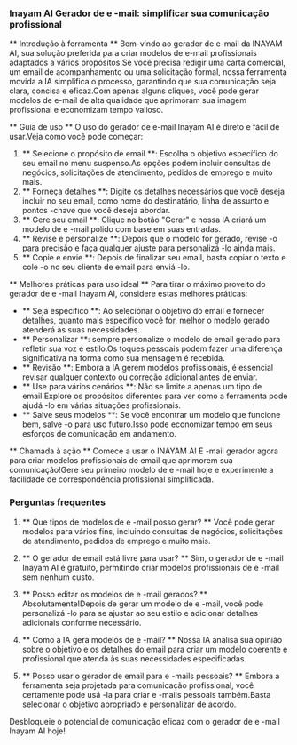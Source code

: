 ### Inayam AI Gerador de e -mail: simplificar sua comunicação profissional

** Introdução à ferramenta **
Bem-vindo ao gerador de e-mail da INAYAM AI, sua solução preferida para criar modelos de e-mail profissionais adaptados a vários propósitos.Se você precisa redigir uma carta comercial, um email de acompanhamento ou uma solicitação formal, nossa ferramenta movida a IA simplifica o processo, garantindo que sua comunicação seja clara, concisa e eficaz.Com apenas alguns cliques, você pode gerar modelos de e-mail de alta qualidade que aprimoram sua imagem profissional e economizam tempo valioso.

** Guia de uso **
O uso do gerador de e-mail Inayam AI é direto e fácil de usar.Veja como você pode começar:

1. ** Selecione o propósito de email **: Escolha o objetivo específico do seu email no menu suspenso.As opções podem incluir consultas de negócios, solicitações de atendimento, pedidos de emprego e muito mais.
2. ** Forneça detalhes **: Digite os detalhes necessários que você deseja incluir no seu email, como nome do destinatário, linha de assunto e pontos -chave que você deseja abordar.
3. ** Gere seu email **: Clique no botão "Gerar" e nossa IA criará um modelo de e -mail polido com base em suas entradas.
4. ** Revise e personalize **: Depois que o modelo for gerado, revise -o para precisão e faça qualquer ajuste para personalizá -lo ainda mais.
5. ** Copie e envie **: Depois de finalizar seu email, basta copiar o texto e cole -o no seu cliente de email para enviá -lo.

** Melhores práticas para uso ideal **
Para tirar o máximo proveito do gerador de e -mail Inayam AI, considere estas melhores práticas:

- ** Seja específico **: Ao selecionar o objetivo do email e fornecer detalhes, quanto mais específico você for, melhor o modelo gerado atenderá às suas necessidades.
- ** Personalizar **: sempre personalize o modelo de email gerado para refletir sua voz e estilo.Os toques pessoais podem fazer uma diferença significativa na forma como sua mensagem é recebida.
- ** Revisão **: Embora a IA gerem modelos profissionais, é essencial revisar qualquer contexto ou correção adicional antes de enviar.
- ** Use para vários cenários **: Não se limite a apenas um tipo de email.Explore os propósitos diferentes para ver como a ferramenta pode ajudá -lo em várias situações profissionais.
- ** Salve seus modelos **: Se você encontrar um modelo que funcione bem, salve -o para uso futuro.Isso pode economizar tempo em seus esforços de comunicação em andamento.

** Chamada à ação **
Comece a usar o INAYAM AI E -mail gerador agora para criar modelos profissionais de email que aprimorem sua comunicação!Gere seu primeiro modelo de e -mail hoje e experimente a facilidade de correspondência profissional simplificada.

### Perguntas frequentes

1. ** Que tipos de modelos de e -mail posso gerar? **
Você pode gerar modelos para vários fins, incluindo consultas de negócios, solicitações de atendimento, pedidos de emprego e muito mais.

2. ** O gerador de email está livre para usar? **
Sim, o gerador de e -mail Inayam AI é gratuito, permitindo criar modelos profissionais de e -mail sem nenhum custo.

3. ** Posso editar os modelos de e -mail gerados? **
Absolutamente!Depois de gerar um modelo de e -mail, você pode personalizá -lo para se ajustar ao seu estilo e adicionar detalhes adicionais conforme necessário.

4. ** Como a IA gera modelos de e -mail? **
Nossa IA analisa sua opinião sobre o objetivo e os detalhes do email para criar um modelo coerente e profissional que atenda às suas necessidades especificadas.

5. ** Posso usar o gerador de email para e -mails pessoais? **
Embora a ferramenta seja projetada para comunicação profissional, você certamente pode usá -la para criar e -mails pessoais também.Basta selecionar o objetivo apropriado e personalizar de acordo.

Desbloqueie o potencial de comunicação eficaz com o gerador de e -mail Inayam AI hoje!